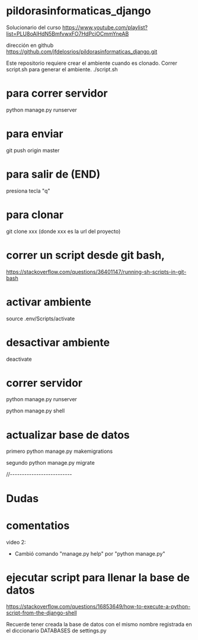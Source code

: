 # pildorasinformaticas_django
Solucionario del curso https://www.youtube.com/playlist?list=PLU8oAlHdN5BmfvwxFO7HdPciOCmmYneAB

dirección en github https://github.com/jfdelosrios/pildorasinformaticas_django.git

Este repositorio requiere crear el ambiente cuando es clonado. Correr script.sh para generar el ambiente.
./script.sh

# para correr servidor
python manage.py runserver

# para enviar
git push origin master

# para salir de (END)
presiona tecla "q"

# para clonar
git clone xxx
(donde xxx es la url del proyecto)

# correr un script desde git bash, 
https://stackoverflow.com/questions/36401147/running-sh-scripts-in-git-bash

# activar ambiente
source .env/Scripts/activate

# desactivar ambiente
deactivate

# correr servidor
python manage.py runserver

python manage.py shell


# actualizar base de datos

primero
python manage.py makemigrations

segundo
python manage.py migrate


//--------------------------

# Dudas

# comentatios

video 2:
- Cambió comando "manage.py help" por "python manage.py"


# ejecutar script para llenar la base de datos
 https://stackoverflow.com/questions/16853649/how-to-execute-a-python-script-from-the-django-shell

 Recuerde tener creada la base de datos con el mismo nombre registrada en el diccionario DATABASES de settings.py
